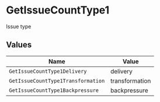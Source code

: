 # GetIssueCountType1

Issue type


## Values

| Name                               | Value                              |
| ---------------------------------- | ---------------------------------- |
| `GetIssueCountType1Delivery`       | delivery                           |
| `GetIssueCountType1Transformation` | transformation                     |
| `GetIssueCountType1Backpressure`   | backpressure                       |